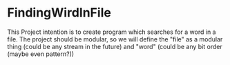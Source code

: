 # FindingWirdInFile
This Project intention is to create program which searches for a word in a file.
The project should be modular, so we will define the "file" as a modular thing (could be any stream in the future) and "word" (could be any bit order (maybe even pattern?))